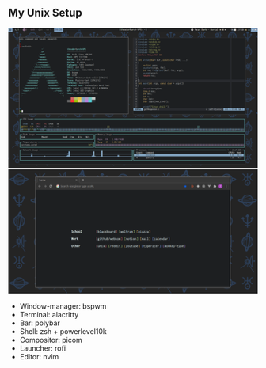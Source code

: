 ## My Unix Setup

![screenshot](screenshot.png)
![startpage](startpage.png)

- Window-manager: bspwm
- Terminal: alacritty
- Bar: polybar
- Shell: zsh + powerlevel10k
- Compositor: picom
- Launcher: rofi
- Editor: nvim
